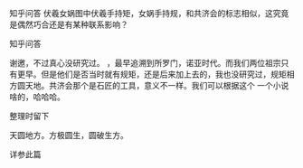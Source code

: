  
 知乎问答 伏羲女娲图中伏羲手持矩，女娲手持规，和共济会的标志相似，这究竟是偶然巧合还是有某种联系影响？ 
 
 
 
 
 
 知乎问答 
 
 

 

 谢邀，不过真心没研究过。 ，最早追溯到所罗门，诺亚时代。而我们两位祖宗只有更早。但是他们是否当时就有规矩，还是后来加上去的，我也没研究过，规矩相方圆天地。共济会那个是石匠的工具，意义不一样。我们可以根据这个 一个小说啥的，哈哈哈。

 

 整理时留下 

 天圆地方。方极圆生，圆破生方。

 

 详参此篇 